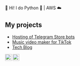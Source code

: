 👋 Hi! I do Python 🐍  | AWS ☁️ 

## My projects 

- [Hosting of Telegram Store bots](https://telegr.store/)
- [Music video maker for TikTok](https://draai.me)
- [Tech Blog](https://smirnov-am.github.io)


[<img align="left" alt="LinkedIn | LinkedIn" width="22px" src="https://cdn.jsdelivr.net/npm/simple-icons@v3/icons/linkedin.svg" />][linkedin] 
[<img align="left" alt="Instagram | LinkedIn" width="22px" src="https://cdn.jsdelivr.net/npm/simple-icons@v3/icons/instagram.svg" />][instagram] 


[linkedin]: https://linkedin.com/in/smirnovam
[blog]: https://smirnov-am.github.io/
[stackoverflow]: https://stackoverflow.com/users/4947938/alexey-smirnov
[instagram]: [https://stackoverflow.com/users/4947938/alexey-smirnov](https://www.instagram.com/iam.alex.smirnov/)
